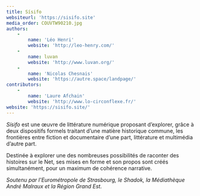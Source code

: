 ```yaml
---
title: Sísifo
websiteurl: 'https://sisifo.site'
media_order: COUVTW90210.jpg
authors:
    -
        name: 'Léo Henri'
        website: 'http://leo-henry.com/'
    -
        name: luvan
        website: 'http://www.luvan.org/'
    -
        name: 'Nicolas Chesnais'
        website: 'https://autre.space/landpage/'
contributors:
    -
        name: 'Laure Afchain'
        website: 'http://www.lo-circonflexe.fr/'
website: 'https://sisifo.site/'
---
```


*Sísifo* est une œuvre de littérature numérique proposant d’explorer, grâce à deux dispositifs formels traitant d’une matière historique commune, les frontières entre fiction et documentaire d’une part, littérature et multimédia d’autre part.

Destinée à explorer une des nombreuses possibilités de raconter des histoires sur le Net, ses mises en forme et son propos sont créés simultanément, pour un maximum de cohérence narrative.

*Soutenu par l'Eurométropole de Strasbourg, le Shadok, la Médiathèque André Malraux et la Région Grand Est.*